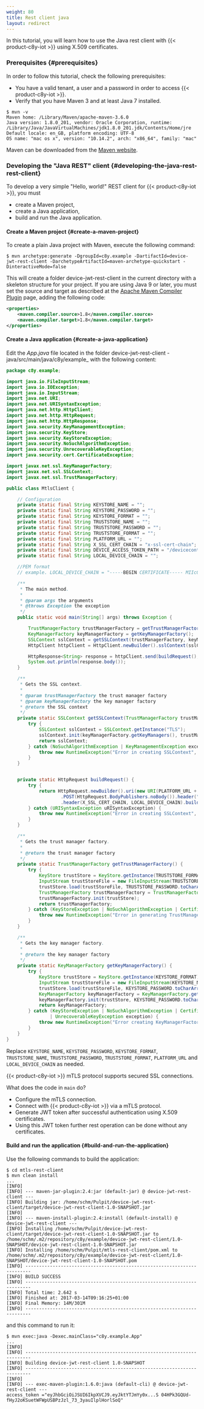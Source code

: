 ```yaml
---
weight: 80
title: Rest client java
layout: redirect
---
```


In this tutorial, you will learn how to use the Java rest client with {{< product-c8y-iot >}} using X.509 certificates.

### Prerequisites {#prerequisites}

In order to follow this tutorial, check the following prerequisites:

* You have a valid tenant, a user and a password in order to access {{< product-c8y-iot >}}.
* Verify that you have Maven 3 and at least Java 7 installed.

```shell
$ mvn -v
Maven home: /Library/Maven/apache-maven-3.6.0
Java version: 1.8.0_201, vendor: Oracle Corporation, runtime: /Library/Java/JavaVirtualMachines/jdk1.8.0_201.jdk/Contents/Home/jre
Default locale: en_GB, platform encoding: UTF-8
OS name: "mac os x", version: "10.14.2", arch: "x86_64", family: "mac"
```

Maven can be downloaded from the [Maven website](http://maven.apache.org).

### Developing the "Java REST" client {#developing-the-java-rest-rest-client}

To develop a very simple "Hello, world!" REST client for {{< product-c8y-iot >}}, you must

* create a Maven project,
* create a Java application,
* build and run the Java application.

#### Create a Maven project {#create-a-maven-project}

To create a plain Java project with Maven, execute the following command:

```shell
$ mvn archetype:generate -DgroupId=c8y.example -DartifactId=device-jwt-rest-client -DarchetypeArtifactId=maven-archetype-quickstart -DinteractiveMode=false
```

This will create a folder device-jwt-rest-client in the current directory with a skeleton structure for your project.
If you are using Java 9 or later, you must set the source and target as described at the [Apache Maven Compiler Plugin](https://maven.apache.org/plugins/maven-compiler-plugin/) page, adding the following code:

```xml
<properties>
    <maven.compiler.source>1.8</maven.compiler.source>
    <maven.compiler.target>1.8</maven.compiler.target>
</properties>
```

#### Create a Java application {#create-a-java-application}

Edit the _App.java_ file located in the folder device-jwt-rest-client -java/src/main/java/c8y/example_ with the following content:

```java
package c8y.example;

import java.io.FileInputStream;
import java.io.IOException;
import java.io.InputStream;
import java.net.URI;
import java.net.URISyntaxException;
import java.net.http.HttpClient;
import java.net.http.HttpRequest;
import java.net.http.HttpResponse;
import java.security.KeyManagementException;
import java.security.KeyStore;
import java.security.KeyStoreException;
import java.security.NoSuchAlgorithmException;
import java.security.UnrecoverableKeyException;
import java.security.cert.CertificateException;

import javax.net.ssl.KeyManagerFactory;
import javax.net.ssl.SSLContext;
import javax.net.ssl.TrustManagerFactory;

public class MtlsClient {

	// Configuration
	private static final String KEYSTORE_NAME = "";
	private static final String KEYSTORE_PASSWORD = "";
	private static final String KEYSTORE_FORMAT = "";
	private static final String TRUSTSTORE_NAME = "";
	private static final String TRUSTSTORE_PASSWORD = "";
	private static final String TRUSTSTORE_FORMAT = "";
	private static final String PLATFORM_URL = "";
	private static final String X_SSL_CERT_CHAIN = "x-ssl-cert-chain";
	private static final String DEVICE_ACCESS_TOKEN_PATH = "/devicecontrol/deviceAccessToken";
	private static final String LOCAL_DEVICE_CHAIN = "";

	//PEM format
	// example. LOCAL_DEVICE_CHAIN = "-----BEGIN CERTIFICATE----- MIIcQhNJJ0F/lfjm -----END CERTIFICATE-----";

	/**
	 * The main method.
	 *
	 * @param args the arguments
	 * @throws Exception the exception
	 */
	public static void main(String[] args) throws Exception {

		TrustManagerFactory trustManagerFactory = getTrustManagerFactory();
		KeyManagerFactory keyManagerFactory = getKeyManagerFactory();
		SSLContext sslContext = getSSLContext(trustManagerFactory, keyManagerFactory);
		HttpClient httpClient = HttpClient.newBuilder().sslContext(sslContext).build();

		HttpResponse<String> response = httpClient.send(buildRequest(), HttpResponse.BodyHandlers.ofString());
		System.out.println(response.body());
	}

	/**
	 * Gets the SSL context.
	 *
	 * @param trustManagerFactory the trust manager factory
	 * @param keyManagerFactory the key manager factory
	 * @return the SSL context
	 */
	private static SSLContext getSSLContext(TrustManagerFactory trustManagerFactory, KeyManagerFactory keyManagerFactory) {
		try {
			SSLContext sslContext = SSLContext.getInstance("TLS");
			sslContext.init(keyManagerFactory.getKeyManagers(), trustManagerFactory.getTrustManagers(), null);
			return sslContext;
		} catch (NoSuchAlgorithmException | KeyManagementException exception) {
			throw new RuntimeException("Error in creating SSLContext", exception);
		}
	}


	private static HttpRequest buildRequest() {
		try {
			return HttpRequest.newBuilder().uri(new URI(PLATFORM_URL + DEVICE_ACCESS_TOKEN_PATH))
					.POST(HttpRequest.BodyPublishers.noBody()).header("Accept", "application/json")
					.header(X_SSL_CERT_CHAIN, LOCAL_DEVICE_CHAIN).build();
		} catch (URISyntaxException uRISyntaxException) {
			throw new RuntimeException("Error in creating SSLContext", uRISyntaxException);
		}
	}

	/**
	 * Gets the trust manager factory.
	 *
	 * @return the trust manager factory
	 */
	private static TrustManagerFactory getTrustManagerFactory() {
		try {
			KeyStore trustStore = KeyStore.getInstance(TRUSTSTORE_FORMAT);
			InputStream trustStoreFile = new FileInputStream(TRUSTSTORE_NAME);
			trustStore.load(trustStoreFile, TRUSTSTORE_PASSWORD.toCharArray());
			TrustManagerFactory trustManagerFactory = TrustManagerFactory.getInstance(TrustManagerFactory.getDefaultAlgorithm());
			trustManagerFactory.init(trustStore);
			return trustManagerFactory;
		} catch (KeyStoreException | NoSuchAlgorithmException | CertificateException | IOException exception) {
			throw new RuntimeException("Error in generating TrustManagerFactory value", exception);
		}
	}

	/**
	 * Gets the key manager factory.
	 *
	 * @return the key manager factory
	 */
	private static KeyManagerFactory getKeyManagerFactory() {
		try {
			KeyStore trustStore = KeyStore.getInstance(KEYSTORE_FORMAT);
			InputStream trustStoreFile = new FileInputStream(KEYSTORE_NAME);
			trustStore.load(trustStoreFile, KEYSTORE_PASSWORD.toCharArray());
			KeyManagerFactory keyManagerFactory = KeyManagerFactory.getInstance(KeyManagerFactory.getDefaultAlgorithm());
			keyManagerFactory.init(trustStore, KEYSTORE_PASSWORD.toCharArray());
			return keyManagerFactory;
		} catch (KeyStoreException | NoSuchAlgorithmException | CertificateException | IOException
				| UnrecoverableKeyException exception) {
			throw new RuntimeException("Error creating KeyManagerFactory", exception);
		}
	}
}
```

Replace `KEYSTORE_NAME`, `KEYSTORE_PASSWORD`, `KEYSTORE_FORMAT`, `TRUSTSTORE_NAME`, `TRUSTSTORE_PASSWORD`, `TRUSTSTORE_FORMAT`, `PLATFORM_URL` and `LOCAL_DEVICE_CHAIN` as needed.

{{< product-c8y-iot >}} mTLS protocol supports secured SSL connections.

What does the code in `main` do?

-   Configure the mTLS connection.
-   Connect with {{< product-c8y-iot >}} via a mTLS protocol.
-   Generate JWT token after successful authentication using X.509 certificates.
-   Using this JWT token further rest operation can be done without any certificates.

#### Build and run the application {#build-and-run-the-application}

Use the following commands to build the application:

```shell
$ cd mtls-rest-client
$ mvn clean install
...
[INFO]
[INFO] --- maven-jar-plugin:2.4:jar (default-jar) @ device-jwt-rest-client ---
[INFO] Building jar: /home/schm/Pulpit/device-jwt-rest-client/target/device-jwt-rest-client-1.0-SNAPSHOT.jar
[INFO]
[INFO] --- maven-install-plugin:2.4:install (default-install) @ device-jwt-rest-client ---
[INFO] Installing /home/schm/Pulpit/device-jwt-rest-client/target/device-jwt-rest-client-1.0-SNAPSHOT.jar to /home/schm/.m2/repository/c8y/example/device-jwt-rest-client/1.0-SNAPSHOT/device-jwt-rest-client-1.0-SNAPSHOT.jar
[INFO] Installing /home/schm/Pulpit/mtls-rest-client/pom.xml to /home/schm/.m2/repository/c8y/example/device-jwt-rest-client/1.0-SNAPSHOT/device-jwt-rest-client-1.0-SNAPSHOT.pom
[INFO] ------------------------------------------------------------------------
[INFO] BUILD SUCCESS
[INFO] ------------------------------------------------------------------------
[INFO] Total time: 2.642 s
[INFO] Finished at: 2017-03-14T09:16:25+01:00
[INFO] Final Memory: 14M/301M
[INFO] ------------------------------------------------------------------------
```

and this command to run it:

```shell
$ mvn exec:java -Dexec.mainClass="c8y.example.App"
...
[INFO]                                                                         
[INFO] ------------------------------------------------------------------------
[INFO] Building device-jwt-rest-client 1.0-SNAPSHOT
[INFO] ------------------------------------------------------------------------
[INFO]
[INFO] --- exec-maven-plugin:1.6.0:java (default-cli) @ device-jwt-rest-client ---
access_token ="eyJhbGciOiJSUI6IkpXVCJ9.eyJktYTJmYy0x...S 04HPk3GQUd-fHyJ2oKSuetWFWpUSBPzJzl_73_3yauIlplHorlSoQ"
```